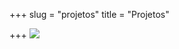 +++
slug = "projetos"
title = "Projetos"

+++
![](/uploads/screencapture-infinityplanet-br-2022-11-25-22_54_14.png)